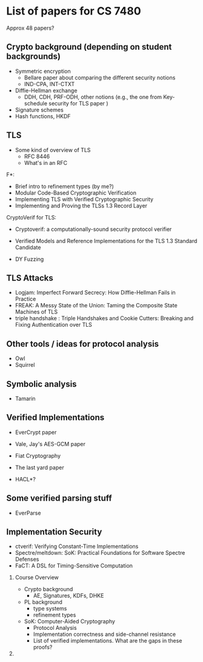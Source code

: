# List of papers for CS 7480
Approx 48 papers?

## Crypto background (depending on student backgrounds)

- Symmetric encryption
    - Bellare paper about comparing the different security notions
    - IND-CPA, INT-CTXT
- Diffie-Hellman exchange
    - DDH, CDH, PRF-ODH, other notions (e.g., the one from Key-schedule security for TLS paper )
- Signature schemes
- Hash functions, HKDF 

## TLS

- Some kind of overview of TLS
    - RFC 8446
    - What's in an RFC

F*: 
- Brief intro to refinement types (by me?)
- Modular Code-Based Cryptographic Verification
- Implementing TLS with Verified Cryptographic Security
- Implementing and Proving the TLSs 1.3 Record Layer

CryptoVerif for TLS:
- Cryptoverif: a computationally-sound security protocol verifier
- Verified Models and Reference Implementations for the TLS 1.3 Standard Candidate

- DY Fuzzing

## TLS Attacks

- Logjam:  Imperfect Forward Secrecy: How Diffie-Hellman Fails in Practice
- FREAK: A Messy State of the Union: Taming the Composite State Machines of TLS
- triple handshake : Triple Handshakes and Cookie Cutters: Breaking and Fixing Authentication over TLS

## Other tools / ideas for protocol analysis

- Owl
- Squirrel

## Symbolic analysis

- Tamarin

## Verified Implementations 

- EverCrypt paper
- Vale, Jay's AES-GCM paper
- Fiat Cryptography
- The last yard paper

- HACL*?

## Some verified parsing stuff

- EverParse

## Implementation Security

- ctverif: Verifying Constant-Time Implementations
- Spectre/meltdown: SoK: Practical Foundations for Software Spectre Defenses
- FaCT: A DSL for Timing-Sensitive Computation


1. Course Overview
    - Crypto background
      -  AE, Signatures, KDFs, DHKE
    - PL background
        - type systems 
        - refinement types
    - SoK: Computer-Aided Cryptography
        - Protocol Analysis
        - Implementation correctness and side-channel resistance
        - List of verified implementations. What are the gaps in these proofs?

2. 